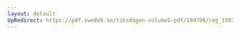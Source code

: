 ```yaml
---
layout: default
UpRedirect: https://pdf.swedeb.se/riksdagen-volumeG-pdf/199798/reg_199798/reg_199798_0429.pdf
---
```

